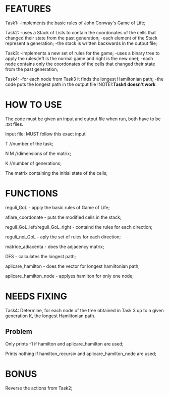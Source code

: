 # FEATURES
Task1: -implements the basic rules of John Conway's Game of Life;

Task2: -uses a Stack of Lists to contain the coordonates of the cells that changed their state from the past generation;
       -each element of the Stack represent a generation;
       -the stack is written backwards in the output file;
       
Task3: -implements a new set of rules for the game;
       -uses a binary tree to apply the rules(left is the normal game and right is the new one);
       -each node contains only the coordonates of the cells that changed their state from the past generation;
       
Task4: -for each node from Task3 it finds the longest Hamiltonian path;
       -the code puts the longest path in the output file
       !NOTE!:**Task4 doesn't work**

# HOW TO USE
The code must be given an input and output file when run, both have to be .txt files.

Input file: MUST follow this exact input

T //number of the task;

N M //dimensions of the matrix;

K //number of generations;

The matrix containing the initial state of the cells;

# FUNCTIONS
reguli_GoL - apply the basic rules of Game of Life;

aflare_coordonate - puts the modified cells in the stack;

reguli_GoL_left/reguli_GoL_right - containd the rules for each direction;

reguli_noi_GoL - aply the set of rules for each direction;

matrice_adiacenta - does the adjacency matrix;

DFS - calculates the longest path;

aplicare_hamilton - does the vector for longest hamiltonian path;

aplicare_hamilton_node - applyes hamilton for only one node;

# NEEDS FIXING
Task4: Determine, for each node of the tree obtained in Task 3 up to a given generation K, the longest Hamiltonian path.

## Problem
Only prints -1 if hamilton and aplicare_hamilton are used;

Prints nothing if hamilton_recursiv and aplicare_hamilton_node are used;

# BONUS
Reverse the actions from Task2;
